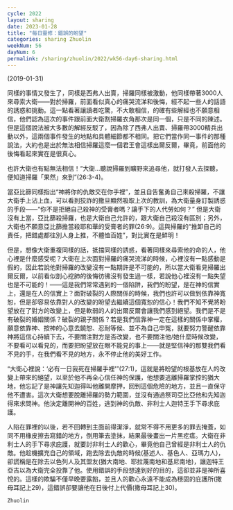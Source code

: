 ```yaml
---
cycle: 2022
layout: sharing
date: 2023-01-28
title: "每日靈修：錯誤的盼望"
categories: sharing Zhuolin
weekNum: 56
dayNum: 6
permalink: /sharing/zhuolin/2022/wk56-day6-sharing.html
---
```

(2019-01-31)

同樣的事情又發生了，同樣是西弗人出賣，掃羅同樣被激動，他同樣帶著3000人來尋索大衛——對於掃羅，前面看似真心的痛哭流涕和後悔，經不起一些人的話語的誘惑和挑動。這一點看著讓讀者吃驚，不大敢相信，的確有些解經也不願意相信，他們認為這次的事件跟前面大衛割掃羅衣角那次是同一個，只是不同的陳述。但是這個說法被大多數的解經反駁了，因為除了西弗人出賣、掃羅帶3000精兵出動以外，這兩個事件發生的地點和具體細節都不相同。把它們當作同一事件的那種說法，大約也是出於無法相信掃羅這麼一個君王會這樣出爾反爾，畢竟，前面他的後悔看起來實在是很真心。  

也許大衛也有點無法相信！“大衛...聽說掃羅到曠野來追尋他，就打發人去探聽，便知道掃羅「果然」來到”(26:3-4)。  

當亞比篩同樣指出“神將你的仇敵交在你手裡”，並且自告奮勇自己來殺掃羅，不讓大衛手上沾上血，可以看到狡詐的撒旦顯然吸取上次的教訓，為大衛量身訂製誘惑的手段——“你不是拒絕自己殺神的受膏者嗎？讓手下的人代勞如何？” 但是大衛沒有上當，亞比篩殺掃羅，也是大衛自己允許的，跟大衛自己殺沒有區別；另外，大衛也不願意亞比篩擔當殺耶和華的受膏者的罪(26:9)。這與掃羅的“推卸自己的責任，把錯處都往別人身上推，不體恤百姓”，對比實在是鮮明！  

但是，想像大衛重複同樣的話，抵擋同樣的誘惑，看著同樣來尋索他的命的人，他心裡是什麼感受呢？大衛在上次面對掃羅的痛哭流涕的時候，心裡沒有一點感動是假的，因此若說他對掃羅的改變沒有一點期許是不可能的，所以當大衛看見掃羅出爾反爾，以前看似剖心挖肺的後悔彷彿沒有發生過一樣，若說他心裡沒有一點失望也是不可能的！——這是我們常常遇到的一個陷阱，我們的盼望，是在神的信實上，還是在人的信實上？面對破裂的人際關係的時候，我們也許可以做到依靠神寬恕，但是卻容易依靠對人的改變的盼望去繼續這個寬恕的信心！我們不知不覺將盼望放在了對方的改變上，但是軟弱的人的出爾反爾會讓我們感到絕望。我們是不是有破裂的婚姻關係？破裂的親子關係？若是我們信靠神一定在這樣的關係中掌權，願意依靠神、按神的心意去饒恕、忍耐等候、並不為自己申冤，就要努力警醒依靠神將這信心持續下去，不要關注對方是否改變，也不要關注他/她什麼時候改變，不要看可以看見的，而要把盼望放在眼不能見的事上——就是堅信神的那雙我們看不見的手，在我們看不見的地方，永不停止他的美好工作。  

“大衛心裡說：‘必有一日我死在掃羅手裡’”(27:1)，這就是將盼望的根基放在人的改變上帶來的絕望，以至於他不再全心信任神的保護，他想要逃離掃羅掌控的猶大地，他忘記了是神讓先知迦得叫他離開摩押，回到這個危險的地方，並且一直保守他不遭害。這次大衛想要脫離掃羅的勢力範圍，並沒有通過祭司亞比亞他和先知迦得來求問神。他決定離開神的百姓，逃到神的仇敵、非利士人迦特王手下尋求庇護。  

人陷在罪裡的以後，若不回轉到主面前得潔淨，就常不得不用更多的罪去掩蓋，如同不用橡皮擦去寫錯的地方，倒用筆去塗抹，結果最後畫出一片黑疙瘩。大衛在非利士人的手下尋求庇護，就要討非利士人的歡心，畢竟他自己曾經是非利士人的仇敵。他趁機擴充自己的領域，跑去除去仇敵的時候(基述人、基色人、亞瑪力人)，卻謊稱是在除去以色列人及其盟友(猶大南地、耶拉蔑南地和基尼南地)，讓迦特王亞吉以為大衛完全投靠了他。使用錯誤的手段想達到好的目的，這卻並非是神所喜悅的。這樣的欺騙不僅早晚要露餡，並且人的歡心永遠不能成為穩固的庇護所(撒母耳記上29)，這錯誤卻要讓他在日後付上代價(撒母耳記上30)。  

`Zhuolin`  
